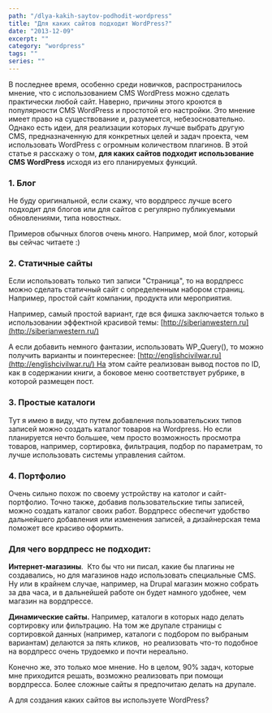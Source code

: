 ```yaml
---
path: "/dlya-kakih-saytov-podhodit-wordpress"
title: "Для каких сайтов подходит WordPress?"
date: "2013-12-09"
excerpt: ""
category: "wordpress"
tags: ""
series: ""
---
```


В последнее время, особенно среди новичков, распространилось мнение, что с использованием CMS WordPress можно сделать практически любой сайт. Наверно, причины этого кроются в популярности CMS WordPress и простотой его настройки. Это мнение имеет право на существование и, разумеется, небезосновательно. Однако есть идеи, для реализации которых лучше выбрать другую CMS, предназначенную для конкретных целей и задач проекта, чем использовать WordPress с огромным количеством плагинов. В этой статье я расскажу о том, **для каких сайтов подходит использование CMS WordPress** исходя из его планируемых функций.

### 1\. Блог

Не буду оригинальной, если скажу, что вордпресс лучше всего подходит для блогов или для сайтов с регулярно публикуемыми обновлениями, типа новостных.

Примеров обычных блогов очень много. Например, мой блог, который вы сейчас читаете :)

### 2\. Статичные сайты

Если использовать только тип записи "Страница", то на вордпресс можно сделать статичный сайт с определенным набором страниц. Например, простой сайт компании, продукта или мероприятия.

Например, самый простой вариант, где вся фишка заключается только в использовании эффектной красивой темы: [http://siberianwestern.ru](http://siberianwestern.ru/)

А если добавить немного фантазии, использовать WP\_Query(), то можно получить варианты и поинтереснее: [http://englishcivilwar.ru](http://englishcivilwar.ru/) На этом сайте реализован вывод постов по ID, как в содержании книги, а боковое меню соответствует рубрике, в которой размещен пост.

### 3\. Простые каталоги

Тут я имею в виду, что путем добавления пользовательских типов записей можно создать каталог товаров на Wordpress. Но если планируется нечто большее, чем просто возможность просмотра товаров, например, сортировка, фильтрация, подбор по параметрам, то лучше использовать системы управления сайтом.

### 4\. Портфолио

Очень сильно похож по своему устройству на католог и сайт-портфолио. Точно также, добавив пользовательские типы записей, можно создать каталог своих работ. Вордпресс обеспечит удобство дальнейшего добавления или изменения записей, а дизайнерская тема поможет все красиво оформить.

### Для чего вордпресс не подходит:

**Интернет-магазины**.  Кто бы что ни писал, какие бы плагины не создавались, но для магазинов надо использовать специальные CMS. Ну или в крайнем случае, например, на Drupal магазин можно собрать за два часа, и в дальнейшей работе он будет намного удобнее, чем магазин на вордпрессе.

**Динамические сайты.** Например, каталоги в которых надо делать сортировку или фильтрацию. На том же друпале страницы с сортировкой данных (например, каталоги с подбором по выбраным вариантам) делаются за пять кликов,  но реализовать что-то подобное на вордпресс очень трудоемко и почти нереально.

Конечно же, это только мое мнение. Но в целом, 90% задач, которые мне приходится решать, возможно реализовать при помощи вордпресса. Более сложные сайты я предпочитаю делать на друпале.

А для создания каких сайтов вы используете WordPress?
